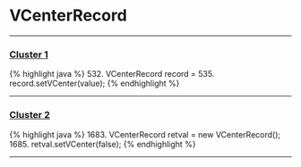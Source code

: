 # VCenterRecord

***

### [Cluster 1](./1)
{% highlight java %}
532. VCenterRecord record =
535. record.setVCenter(value);
{% endhighlight %}

***

### [Cluster 2](./2)
{% highlight java %}
1683. VCenterRecord retval = new VCenterRecord();
1685. retval.setVCenter(false);
{% endhighlight %}

***

